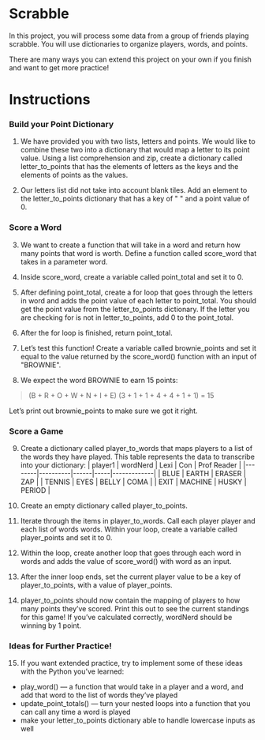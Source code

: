 # Scrabble
In this project, you will process some data from a group of friends playing scrabble. You will use dictionaries to organize players, words, and points.

There are many ways you can extend this project on your own if you finish and want to get more practice!

# Instructions
### Build your Point Dictionary
1. We have provided you with two lists, letters and points. We would like to combine these two into a dictionary that would map a letter to its point value.
Using a list comprehension and zip, create a dictionary called letter_to_points that has the elements of letters as the keys and the elements of points as the values.

2. Our letters list did not take into account blank tiles. Add an element to the letter_to_points dictionary that has a key of " " and a point value of 0.

### Score a Word
3. We want to create a function that will take in a word and return how many points that word is worth.
Define a function called score_word that takes in a parameter word.

4. Inside score_word, create a variable called point_total and set it to 0.

5. After defining point_total, create a for loop that goes through the letters in word and adds the point value of each letter to point_total.
You should get the point value from the letter_to_points dictionary. If the letter you are checking for is not in letter_to_points, add 0 to the point_total.

6. After the for loop is finished, return point_total.

7. Let’s test this function! Create a variable called brownie_points and set it equal to the value returned by the score_word() function with an input of "BROWNIE".

8. We expect the word BROWNIE to earn 15 points:
>(B + R + O + W + N + I + E)
>(3 + 1 + 1 + 4 + 4 + 1 + 1) = 15

Let’s print out brownie_points to make sure we got it right.

### Score a Game
9. Create a dictionary called player_to_words that maps players to a list of the words they have played. This table represents the data to transcribe into your dictionary:
| player1 |	wordNerd | Lexi | Con | Prof Reader |
|--------|----------|------|-----|-------------|
| BLUE |	EARTH | ERASER | ZAP |
| TENNIS | EYES | BELLY | COMA |
| EXIT |	MACHINE |	HUSKY |	PERIOD |


10. Create an empty dictionary called player_to_points.

11. Iterate through the items in player_to_words. Call each player player and each list of words words.
Within your loop, create a variable called player_points and set it to 0.

12. Within the loop, create another loop that goes through each word in words and adds the value of score_word() with word as an input.

13. After the inner loop ends, set the current player value to be a key of player_to_points, with a value of player_points.

14. player_to_points should now contain the mapping of players to how many points they’ve scored. Print this out to see the current standings for this game!
If you’ve calculated correctly, wordNerd should be winning by 1 point.

### Ideas for Further Practice!
15. If you want extended practice, try to implement some of these ideas with the Python you’ve learned:
  * play_word() — a function that would take in a player and a word, and add that word to the list of words they’ve played
  * update_point_totals() — turn your nested loops into a function that you can call any time a word is played
  * make your letter_to_points dictionary able to handle lowercase inputs as well
